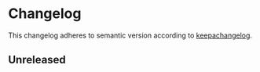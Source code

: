 # Changelog

This changelog adheres to semantic version according to [keepachangelog](https://keepachangelog.com/en/1.0.0/).

## Unreleased
